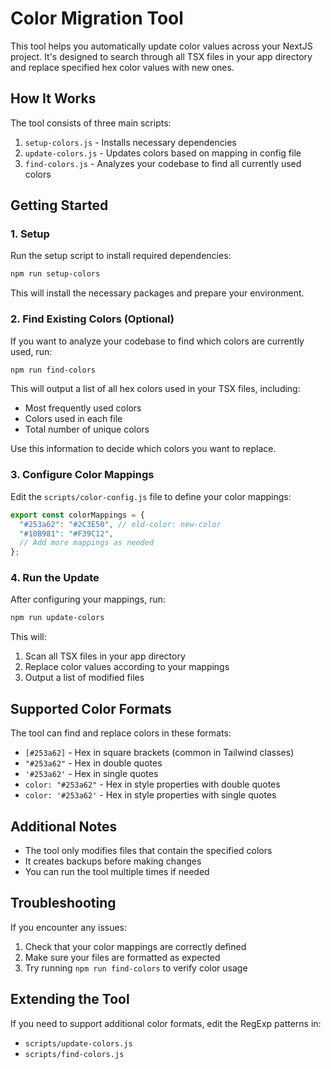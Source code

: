 # Color Migration Tool

This tool helps you automatically update color values across your NextJS project. It's designed to search through all TSX files in your app directory and replace specified hex color values with new ones.

## How It Works

The tool consists of three main scripts:

1. `setup-colors.js` - Installs necessary dependencies
2. `update-colors.js` - Updates colors based on mapping in config file
3. `find-colors.js` - Analyzes your codebase to find all currently used colors

## Getting Started

### 1. Setup

Run the setup script to install required dependencies:

```bash
npm run setup-colors
```

This will install the necessary packages and prepare your environment.

### 2. Find Existing Colors (Optional)

If you want to analyze your codebase to find which colors are currently used, run:

```bash
npm run find-colors
```

This will output a list of all hex colors used in your TSX files, including:

- Most frequently used colors
- Colors used in each file
- Total number of unique colors

Use this information to decide which colors you want to replace.

### 3. Configure Color Mappings

Edit the `scripts/color-config.js` file to define your color mappings:

```javascript
export const colorMappings = {
  "#253a62": "#2C3E50", // old-color: new-color
  "#10B981": "#F39C12",
  // Add more mappings as needed
};
```

### 4. Run the Update

After configuring your mappings, run:

```bash
npm run update-colors
```

This will:

1. Scan all TSX files in your app directory
2. Replace color values according to your mappings
3. Output a list of modified files

## Supported Color Formats

The tool can find and replace colors in these formats:

- `[#253a62]` - Hex in square brackets (common in Tailwind classes)
- `"#253a62"` - Hex in double quotes
- `'#253a62'` - Hex in single quotes
- `color: "#253a62"` - Hex in style properties with double quotes
- `color: '#253a62'` - Hex in style properties with single quotes

## Additional Notes

- The tool only modifies files that contain the specified colors
- It creates backups before making changes
- You can run the tool multiple times if needed

## Troubleshooting

If you encounter any issues:

1. Check that your color mappings are correctly defined
2. Make sure your files are formatted as expected
3. Try running `npm run find-colors` to verify color usage

## Extending the Tool

If you need to support additional color formats, edit the RegExp patterns in:

- `scripts/update-colors.js`
- `scripts/find-colors.js`

